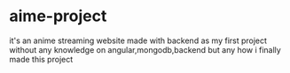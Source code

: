 # aime-project
it's an anime streaming website made with backend as my first project without any knowledge on angular,mongodb,backend but any how i finally made this project
